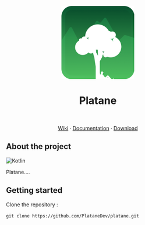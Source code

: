 <div align="center">
<img src="./images/logo.png" alt="Logo" width="200" height="200">

<h1 align="center">Platane</h1>

<br/>

<a href="https://github.com/PlataneDev/platane/wiki">Wiki</a>
·
<a href="#">Documentation</a>
·
<a href="#">Download</a>

</div>

## About the project

![Kotlin](https://img.shields.io/badge/kotlin-%237F52FF.svg?style=for-the-badge&logo=kotlin&logoColor=white)

<p>

Platane....

</p>

## Getting started

Clone the repository :

```
git clone https://github.com/PlataneDev/platane.git
```
